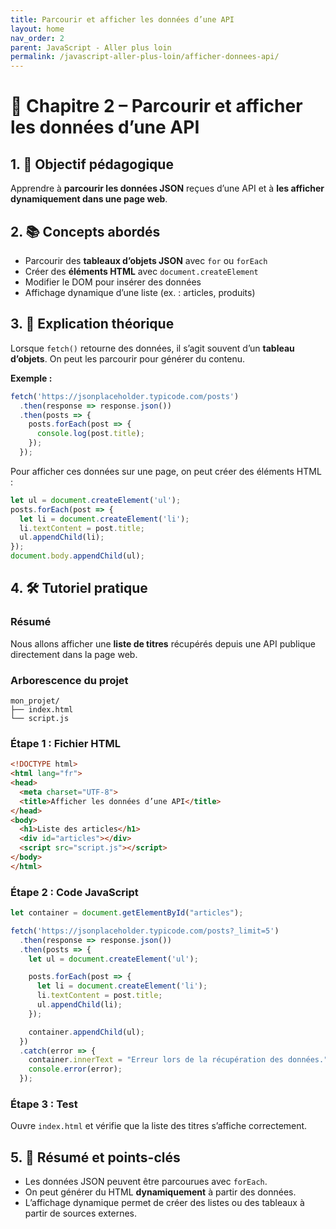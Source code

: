```yaml
---
title: Parcourir et afficher les données d’une API
layout: home
nav_order: 2
parent: JavaScript - Aller plus loin
permalink: /javascript-aller-plus-loin/afficher-donnees-api/
---
```


# 📘 Chapitre 2 – Parcourir et afficher les données d’une API

## 1. 🎯 Objectif pédagogique

Apprendre à **parcourir les données JSON** reçues d’une API et à **les afficher dynamiquement dans une page web**.

## 2. 📚 Concepts abordés

* Parcourir des **tableaux d’objets JSON** avec `for` ou `forEach`
* Créer des **éléments HTML** avec `document.createElement`
* Modifier le DOM pour insérer des données
* Affichage dynamique d’une liste (ex. : articles, produits)

## 3. 🧠 Explication théorique

Lorsque `fetch()` retourne des données, il s’agit souvent d’un **tableau d’objets**. On peut les parcourir pour générer du contenu.

**Exemple :**

```js
fetch('https://jsonplaceholder.typicode.com/posts')
  .then(response => response.json())
  .then(posts => {
    posts.forEach(post => {
      console.log(post.title);
    });
  });
```

Pour afficher ces données sur une page, on peut créer des éléments HTML :

```js
let ul = document.createElement('ul');
posts.forEach(post => {
  let li = document.createElement('li');
  li.textContent = post.title;
  ul.appendChild(li);
});
document.body.appendChild(ul);
```

## 4. 🛠 Tutoriel pratique

### Résumé

Nous allons afficher une **liste de titres** récupérés depuis une API publique directement dans la page web.

### Arborescence du projet

```
mon_projet/
├── index.html
└── script.js
```

### **Étape 1 : Fichier HTML**

```html
<!DOCTYPE html>
<html lang="fr">
<head>
  <meta charset="UTF-8">
  <title>Afficher les données d’une API</title>
</head>
<body>
  <h1>Liste des articles</h1>
  <div id="articles"></div>
  <script src="script.js"></script>
</body>
</html>
```

### **Étape 2 : Code JavaScript**

```js
let container = document.getElementById("articles");

fetch('https://jsonplaceholder.typicode.com/posts?_limit=5')
  .then(response => response.json())
  .then(posts => {
    let ul = document.createElement('ul');

    posts.forEach(post => {
      let li = document.createElement('li');
      li.textContent = post.title;
      ul.appendChild(li);
    });

    container.appendChild(ul);
  })
  .catch(error => {
    container.innerText = "Erreur lors de la récupération des données.";
    console.error(error);
  });
```

### **Étape 3 : Test**

Ouvre `index.html` et vérifie que la liste des titres s’affiche correctement.

## 5. 🧾 Résumé et points-clés

* Les données JSON peuvent être parcourues avec `forEach`.
* On peut générer du HTML **dynamiquement** à partir des données.
* L’affichage dynamique permet de créer des listes ou des tableaux à partir de sources externes.

